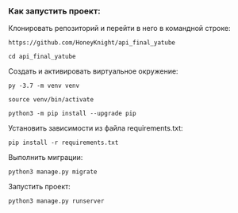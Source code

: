 ### Как запустить проект:

Клонировать репозиторий и перейти в него в командной строке:

```
https://github.com/HoneyKnight/api_final_yatube
```

```
cd api_final_yatube
```

Cоздать и активировать виртуальное окружение:

```
py -3.7 -m venv venv
```

```
source venv/bin/activate
```

```
python3 -m pip install --upgrade pip
```

Установить зависимости из файла requirements.txt:

```
pip install -r requirements.txt
```

Выполнить миграции:

```
python3 manage.py migrate
```

Запустить проект:

```
python3 manage.py runserver
```